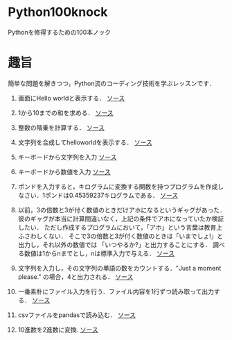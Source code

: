 # Python100knock
Pythonを修得するための100本ノック

# 趣旨
簡単な問題を解きつつ，Python流のコーディング技術を学ぶレッスンです．

1. 画面にHello worldと表示する．
[ソース](./hello.py)

2. 1から10までの和を求める．
[ソース](./sum1to10.py)

3. 整数の階乗を計算する．
[ソース](./int_factorial.py)

4. 文字列を合成してhelloworldを表示する．
[ソース](./compstr.py)

5. キーボードから文字列を入力
[ソース](./inputStr.py)

6. キーボードから数値を入力
[ソース](./inputInt.py)

7. ポンドを入力すると，キログラムに変換する関数を持つプログラムを作成しなさい．1ポンドは0.45359237キログラムである．
[ソース](./pound2kg.py)

8. 以前，3の倍数と3が付く数値のときだけアホになるというギャグがあった．
彼のギャグが本当に計算間違いなく，上記の条件でアホになっていたか検証したい．
ただし作成するプログラムにおいて，「アホ」という言葉は教育上ふさわしくない．
そこで3の倍数と3が付く数値のときは「いまでしょ!」と出力し，それ以外の数値では
「いつやるか?」と出力することにする．
調べる数値は1からnまでとし，nは標準入力で与える．
[ソース](./imadesho.py)

9. 文字列を入力し，その文字列の単語の数をカウントする．"Just a moment please."
の場合，4と出力される．
[ソース](./countWards.py)

10. 一番素朴にファイル入力を行う．ファイル内容を1行ずつ読み取って出力する．
[ソース](./inputFile.py)

11. csvファイルをpandasで読み込む．
[ソース](./inputCSV.py)

12. 10進数を2進数に変換.
[ソース](./10to2.py)
